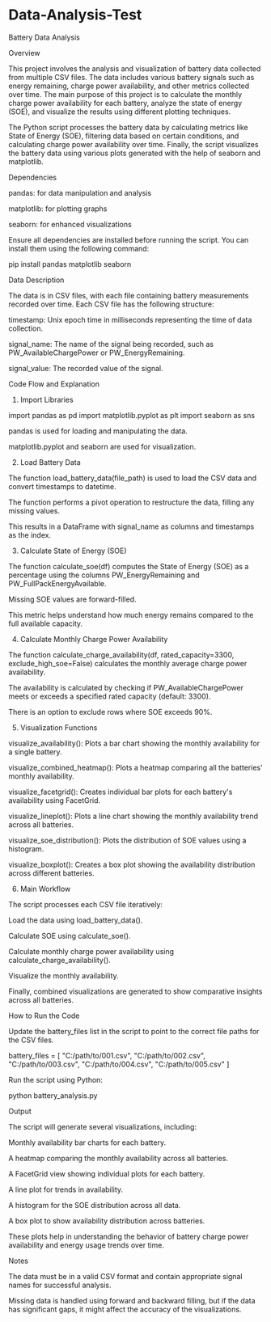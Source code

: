# Data-Analysis-Test
Battery Data Analysis

Overview

This project involves the analysis and visualization of battery data collected from multiple CSV files. The data includes various battery signals such as energy remaining, charge power availability, and other metrics collected over time. The main purpose of this project is to calculate the monthly charge power availability for each battery, analyze the state of energy (SOE), and visualize the results using different plotting techniques.

The Python script processes the battery data by calculating metrics like State of Energy (SOE), filtering data based on certain conditions, and calculating charge power availability over time. Finally, the script visualizes the battery data using various plots generated with the help of seaborn and matplotlib.

Dependencies

pandas: for data manipulation and analysis

matplotlib: for plotting graphs

seaborn: for enhanced visualizations

Ensure all dependencies are installed before running the script. You can install them using the following command:

pip install pandas matplotlib seaborn

Data Description

The data is in CSV files, with each file containing battery measurements recorded over time. Each CSV file has the following structure:

timestamp: Unix epoch time in milliseconds representing the time of data collection.

signal_name: The name of the signal being recorded, such as PW_AvailableChargePower or PW_EnergyRemaining.

signal_value: The recorded value of the signal.

Code Flow and Explanation

1. Import Libraries

import pandas as pd
import matplotlib.pyplot as plt
import seaborn as sns

pandas is used for loading and manipulating the data.

matplotlib.pyplot and seaborn are used for visualization.

2. Load Battery Data

The function load_battery_data(file_path) is used to load the CSV data and convert timestamps to datetime.

The function performs a pivot operation to restructure the data, filling any missing values.

This results in a DataFrame with signal_name as columns and timestamps as the index.

3. Calculate State of Energy (SOE)

The function calculate_soe(df) computes the State of Energy (SOE) as a percentage using the columns PW_EnergyRemaining and PW_FullPackEnergyAvailable.

Missing SOE values are forward-filled.

This metric helps understand how much energy remains compared to the full available capacity.

4. Calculate Monthly Charge Power Availability

The function calculate_charge_availability(df, rated_capacity=3300, exclude_high_soe=False) calculates the monthly average charge power availability.

The availability is calculated by checking if PW_AvailableChargePower meets or exceeds a specified rated capacity (default: 3300).

There is an option to exclude rows where SOE exceeds 90%.

5. Visualization Functions

visualize_availability(): Plots a bar chart showing the monthly availability for a single battery.

visualize_combined_heatmap(): Plots a heatmap comparing all the batteries' monthly availability.

visualize_facetgrid(): Creates individual bar plots for each battery's availability using FacetGrid.

visualize_lineplot(): Plots a line chart showing the monthly availability trend across all batteries.

visualize_soe_distribution(): Plots the distribution of SOE values using a histogram.

visualize_boxplot(): Creates a box plot showing the availability distribution across different batteries.

6. Main Workflow

The script processes each CSV file iteratively:

Load the data using load_battery_data().

Calculate SOE using calculate_soe().

Calculate monthly charge power availability using calculate_charge_availability().

Visualize the monthly availability.

Finally, combined visualizations are generated to show comparative insights across all batteries.

How to Run the Code

Update the battery_files list in the script to point to the correct file paths for the CSV files.

battery_files = [
    "C:/path/to/001.csv",
    "C:/path/to/002.csv",
    "C:/path/to/003.csv",
    "C:/path/to/004.csv",
    "C:/path/to/005.csv"
]

Run the script using Python:

python battery_analysis.py

Output

The script will generate several visualizations, including:

Monthly availability bar charts for each battery.

A heatmap comparing the monthly availability across all batteries.

A FacetGrid view showing individual plots for each battery.

A line plot for trends in availability.

A histogram for the SOE distribution across all data.

A box plot to show availability distribution across batteries.

These plots help in understanding the behavior of battery charge power availability and energy usage trends over time.

Notes

The data must be in a valid CSV format and contain appropriate signal names for successful analysis.

Missing data is handled using forward and backward filling, but if the data has significant gaps, it might affect the accuracy of the visualizations.
